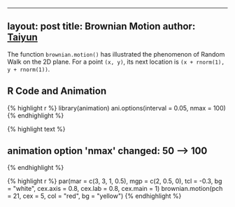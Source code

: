 



---
layout: post
title: Brownian Motion
author: <a href="http://taiyun.github.com/">Taiyun</a>
---


The function `brownian.motion()` has illustrated the phenomenon of Random Walk on the 2D plane. For a point `(x, y)`, its next location is `(x + rnorm(1), y + rnorm(1))`.

## R Code and Animation

{% highlight r %}
library(animation)
ani.options(interval = 0.05, nmax = 100)
{% endhighlight %}



{% highlight text %}
## animation option 'nmax' changed: 50 --> 100
{% endhighlight %}



{% highlight r %}
par(mar = c(3, 3, 1, 0.5), mgp = c(2, 0.5, 0), tcl = -0.3, bg = "white", cex.axis = 0.8, 
    cex.lab = 0.8, cex.main = 1)
brownian.motion(pch = 21, cex = 5, col = "red", bg = "yellow")
{% endhighlight %}


<div class="scianimator"><div id="brownian_motion" style="display: inline-block;"></div></div>
<script type="text/javascript">
  (function($) {
    $(document).ready(function() {
      $("#brownian_motion").scianimator({
          "images": ["http://animation.r-forge.r-project.org/pictures/brownian-motion/brownian-motion1.png", "http://animation.r-forge.r-project.org/pictures/brownian-motion/brownian-motion2.png", "http://animation.r-forge.r-project.org/pictures/brownian-motion/brownian-motion3.png", "http://animation.r-forge.r-project.org/pictures/brownian-motion/brownian-motion4.png", "http://animation.r-forge.r-project.org/pictures/brownian-motion/brownian-motion5.png", "http://animation.r-forge.r-project.org/pictures/brownian-motion/brownian-motion6.png", "http://animation.r-forge.r-project.org/pictures/brownian-motion/brownian-motion7.png", "http://animation.r-forge.r-project.org/pictures/brownian-motion/brownian-motion8.png", "http://animation.r-forge.r-project.org/pictures/brownian-motion/brownian-motion9.png", "http://animation.r-forge.r-project.org/pictures/brownian-motion/brownian-motion10.png", "http://animation.r-forge.r-project.org/pictures/brownian-motion/brownian-motion11.png", "http://animation.r-forge.r-project.org/pictures/brownian-motion/brownian-motion12.png", "http://animation.r-forge.r-project.org/pictures/brownian-motion/brownian-motion13.png", "http://animation.r-forge.r-project.org/pictures/brownian-motion/brownian-motion14.png", "http://animation.r-forge.r-project.org/pictures/brownian-motion/brownian-motion15.png", "http://animation.r-forge.r-project.org/pictures/brownian-motion/brownian-motion16.png", "http://animation.r-forge.r-project.org/pictures/brownian-motion/brownian-motion17.png", "http://animation.r-forge.r-project.org/pictures/brownian-motion/brownian-motion18.png", "http://animation.r-forge.r-project.org/pictures/brownian-motion/brownian-motion19.png", "http://animation.r-forge.r-project.org/pictures/brownian-motion/brownian-motion20.png", "http://animation.r-forge.r-project.org/pictures/brownian-motion/brownian-motion21.png", "http://animation.r-forge.r-project.org/pictures/brownian-motion/brownian-motion22.png", "http://animation.r-forge.r-project.org/pictures/brownian-motion/brownian-motion23.png", "http://animation.r-forge.r-project.org/pictures/brownian-motion/brownian-motion24.png", "http://animation.r-forge.r-project.org/pictures/brownian-motion/brownian-motion25.png", "http://animation.r-forge.r-project.org/pictures/brownian-motion/brownian-motion26.png", "http://animation.r-forge.r-project.org/pictures/brownian-motion/brownian-motion27.png", "http://animation.r-forge.r-project.org/pictures/brownian-motion/brownian-motion28.png", "http://animation.r-forge.r-project.org/pictures/brownian-motion/brownian-motion29.png", "http://animation.r-forge.r-project.org/pictures/brownian-motion/brownian-motion30.png", "http://animation.r-forge.r-project.org/pictures/brownian-motion/brownian-motion31.png", "http://animation.r-forge.r-project.org/pictures/brownian-motion/brownian-motion32.png", "http://animation.r-forge.r-project.org/pictures/brownian-motion/brownian-motion33.png", "http://animation.r-forge.r-project.org/pictures/brownian-motion/brownian-motion34.png", "http://animation.r-forge.r-project.org/pictures/brownian-motion/brownian-motion35.png", "http://animation.r-forge.r-project.org/pictures/brownian-motion/brownian-motion36.png", "http://animation.r-forge.r-project.org/pictures/brownian-motion/brownian-motion37.png", "http://animation.r-forge.r-project.org/pictures/brownian-motion/brownian-motion38.png", "http://animation.r-forge.r-project.org/pictures/brownian-motion/brownian-motion39.png", "http://animation.r-forge.r-project.org/pictures/brownian-motion/brownian-motion40.png", "http://animation.r-forge.r-project.org/pictures/brownian-motion/brownian-motion41.png", "http://animation.r-forge.r-project.org/pictures/brownian-motion/brownian-motion42.png", "http://animation.r-forge.r-project.org/pictures/brownian-motion/brownian-motion43.png", "http://animation.r-forge.r-project.org/pictures/brownian-motion/brownian-motion44.png", "http://animation.r-forge.r-project.org/pictures/brownian-motion/brownian-motion45.png", "http://animation.r-forge.r-project.org/pictures/brownian-motion/brownian-motion46.png", "http://animation.r-forge.r-project.org/pictures/brownian-motion/brownian-motion47.png", "http://animation.r-forge.r-project.org/pictures/brownian-motion/brownian-motion48.png", "http://animation.r-forge.r-project.org/pictures/brownian-motion/brownian-motion49.png", "http://animation.r-forge.r-project.org/pictures/brownian-motion/brownian-motion50.png", "http://animation.r-forge.r-project.org/pictures/brownian-motion/brownian-motion51.png", "http://animation.r-forge.r-project.org/pictures/brownian-motion/brownian-motion52.png", "http://animation.r-forge.r-project.org/pictures/brownian-motion/brownian-motion53.png", "http://animation.r-forge.r-project.org/pictures/brownian-motion/brownian-motion54.png", "http://animation.r-forge.r-project.org/pictures/brownian-motion/brownian-motion55.png", "http://animation.r-forge.r-project.org/pictures/brownian-motion/brownian-motion56.png", "http://animation.r-forge.r-project.org/pictures/brownian-motion/brownian-motion57.png", "http://animation.r-forge.r-project.org/pictures/brownian-motion/brownian-motion58.png", "http://animation.r-forge.r-project.org/pictures/brownian-motion/brownian-motion59.png", "http://animation.r-forge.r-project.org/pictures/brownian-motion/brownian-motion60.png", "http://animation.r-forge.r-project.org/pictures/brownian-motion/brownian-motion61.png", "http://animation.r-forge.r-project.org/pictures/brownian-motion/brownian-motion62.png", "http://animation.r-forge.r-project.org/pictures/brownian-motion/brownian-motion63.png", "http://animation.r-forge.r-project.org/pictures/brownian-motion/brownian-motion64.png", "http://animation.r-forge.r-project.org/pictures/brownian-motion/brownian-motion65.png", "http://animation.r-forge.r-project.org/pictures/brownian-motion/brownian-motion66.png", "http://animation.r-forge.r-project.org/pictures/brownian-motion/brownian-motion67.png", "http://animation.r-forge.r-project.org/pictures/brownian-motion/brownian-motion68.png", "http://animation.r-forge.r-project.org/pictures/brownian-motion/brownian-motion69.png", "http://animation.r-forge.r-project.org/pictures/brownian-motion/brownian-motion70.png", "http://animation.r-forge.r-project.org/pictures/brownian-motion/brownian-motion71.png", "http://animation.r-forge.r-project.org/pictures/brownian-motion/brownian-motion72.png", "http://animation.r-forge.r-project.org/pictures/brownian-motion/brownian-motion73.png", "http://animation.r-forge.r-project.org/pictures/brownian-motion/brownian-motion74.png", "http://animation.r-forge.r-project.org/pictures/brownian-motion/brownian-motion75.png", "http://animation.r-forge.r-project.org/pictures/brownian-motion/brownian-motion76.png", "http://animation.r-forge.r-project.org/pictures/brownian-motion/brownian-motion77.png", "http://animation.r-forge.r-project.org/pictures/brownian-motion/brownian-motion78.png", "http://animation.r-forge.r-project.org/pictures/brownian-motion/brownian-motion79.png", "http://animation.r-forge.r-project.org/pictures/brownian-motion/brownian-motion80.png", "http://animation.r-forge.r-project.org/pictures/brownian-motion/brownian-motion81.png", "http://animation.r-forge.r-project.org/pictures/brownian-motion/brownian-motion82.png", "http://animation.r-forge.r-project.org/pictures/brownian-motion/brownian-motion83.png", "http://animation.r-forge.r-project.org/pictures/brownian-motion/brownian-motion84.png", "http://animation.r-forge.r-project.org/pictures/brownian-motion/brownian-motion85.png", "http://animation.r-forge.r-project.org/pictures/brownian-motion/brownian-motion86.png", "http://animation.r-forge.r-project.org/pictures/brownian-motion/brownian-motion87.png", "http://animation.r-forge.r-project.org/pictures/brownian-motion/brownian-motion88.png", "http://animation.r-forge.r-project.org/pictures/brownian-motion/brownian-motion89.png", "http://animation.r-forge.r-project.org/pictures/brownian-motion/brownian-motion90.png", "http://animation.r-forge.r-project.org/pictures/brownian-motion/brownian-motion91.png", "http://animation.r-forge.r-project.org/pictures/brownian-motion/brownian-motion92.png", "http://animation.r-forge.r-project.org/pictures/brownian-motion/brownian-motion93.png", "http://animation.r-forge.r-project.org/pictures/brownian-motion/brownian-motion94.png", "http://animation.r-forge.r-project.org/pictures/brownian-motion/brownian-motion95.png", "http://animation.r-forge.r-project.org/pictures/brownian-motion/brownian-motion96.png", "http://animation.r-forge.r-project.org/pictures/brownian-motion/brownian-motion97.png", "http://animation.r-forge.r-project.org/pictures/brownian-motion/brownian-motion98.png", "http://animation.r-forge.r-project.org/pictures/brownian-motion/brownian-motion99.png", "http://animation.r-forge.r-project.org/pictures/brownian-motion/brownian-motion100.png"],
          "delay": 1000,
          "controls": ["first", "previous", "play", "next", "last", "loop", "speed"],
      });
      $("#brownian_motion").scianimator("play");
    });
  })(jQuery);
</script>


